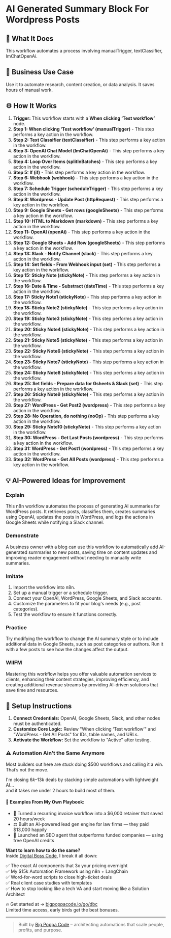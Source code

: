 # AI Generated Summary Block For Wordpress Posts

## 🚀 What It Does
This workflow automates a process involving manualTrigger, textClassifier, lmChatOpenAi.

## 💼 Business Use Case
Use it to automate research, content creation, or data analysis. It saves hours of manual work.

## ⚙️ How It Works
1.  **Trigger:** This workflow starts with a **When clicking ‘Test workflow’** node.
2. **Step 1: When clicking ‘Test workflow’ (manualTrigger)** - This step performs a key action in the workflow.
3. **Step 2: Text Classifier (textClassifier)** - This step performs a key action in the workflow.
4. **Step 3: OpenAI Chat Model (lmChatOpenAi)** - This step performs a key action in the workflow.
5. **Step 4: Loop Over Items (splitInBatches)** - This step performs a key action in the workflow.
6. **Step 5: If (if)** - This step performs a key action in the workflow.
7. **Step 6: Webhook (webhook)** - This step performs a key action in the workflow.
8. **Step 7: Schedule Trigger (scheduleTrigger)** - This step performs a key action in the workflow.
9. **Step 8: Wordpress - Update Post (httpRequest)** - This step performs a key action in the workflow.
10. **Step 9: Google Sheets - Get rows (googleSheets)** - This step performs a key action in the workflow.
11. **Step 10: HTML to Markdown (markdown)** - This step performs a key action in the workflow.
12. **Step 11: OpenAI (openAi)** - This step performs a key action in the workflow.
13. **Step 12: Google Sheets - Add Row (googleSheets)** - This step performs a key action in the workflow.
14. **Step 13: Slack - Notify Channel (slack)** - This step performs a key action in the workflow.
15. **Step 14: Set fields - From Webhook input (set)** - This step performs a key action in the workflow.
16. **Step 15: Sticky Note (stickyNote)** - This step performs a key action in the workflow.
17. **Step 16: Date & Time - Substract (dateTime)** - This step performs a key action in the workflow.
18. **Step 17: Sticky Note1 (stickyNote)** - This step performs a key action in the workflow.
19. **Step 18: Sticky Note2 (stickyNote)** - This step performs a key action in the workflow.
20. **Step 19: Sticky Note3 (stickyNote)** - This step performs a key action in the workflow.
21. **Step 20: Sticky Note4 (stickyNote)** - This step performs a key action in the workflow.
22. **Step 21: Sticky Note5 (stickyNote)** - This step performs a key action in the workflow.
23. **Step 22: Sticky Note6 (stickyNote)** - This step performs a key action in the workflow.
24. **Step 23: Sticky Note7 (stickyNote)** - This step performs a key action in the workflow.
25. **Step 24: Sticky Note8 (stickyNote)** - This step performs a key action in the workflow.
26. **Step 25: Set fields - Prepare data for Gsheets & Slack (set)** - This step performs a key action in the workflow.
27. **Step 26: Sticky Note9 (stickyNote)** - This step performs a key action in the workflow.
28. **Step 27: WordPress - Get Post2 (wordpress)** - This step performs a key action in the workflow.
29. **Step 28: No Operation, do nothing (noOp)** - This step performs a key action in the workflow.
30. **Step 29: Sticky Note10 (stickyNote)** - This step performs a key action in the workflow.
31. **Step 30: WordPress - Get Last Posts (wordpress)** - This step performs a key action in the workflow.
32. **Step 31: WordPress - Get Post1 (wordpress)** - This step performs a key action in the workflow.
33. **Step 32: WordPress - Get All Posts (wordpress)** - This step performs a key action in the workflow.

## 💡 AI-Powered Ideas for Improvement
### Explain
This n8n workflow automates the process of generating AI summaries for WordPress posts. It retrieves posts, classifies them, creates summaries using OpenAI, updates the posts in WordPress, and logs the actions in Google Sheets while notifying a Slack channel.

### Demonstrate
A business owner with a blog can use this workflow to automatically add AI-generated summaries to new posts, saving time on content updates and improving reader engagement without needing to manually write summaries.

### Imitate
1. Import the workflow into n8n.
2. Set up a manual trigger or a schedule trigger.
3. Connect your OpenAI, WordPress, Google Sheets, and Slack accounts.
4. Customize the parameters to fit your blog's needs (e.g., post categories).
5. Test the workflow to ensure it functions correctly.

### Practice
Try modifying the workflow to change the AI summary style or to include additional data in Google Sheets, such as post categories or authors. Run it with a few posts to see how the changes affect the output.

### WIIFM
Mastering this workflow helps you offer valuable automation services to clients, enhancing their content strategies, improving efficiency, and creating additional revenue streams by providing AI-driven solutions that save time and resources.

## 🔧 Setup Instructions
1. **Connect Credentials:** OpenAI, Google Sheets, Slack, and other nodes must be authenticated.
2. **Customize Core Logic:** Review "When clicking ‘Test workflow’" and "WordPress - Get All Posts" for IDs, table names, and URLs.
3. **Activate the Workflow:** Set the workflow to "Active" after testing.

### ⚠️ Automation Ain’t the Same Anymore

Most builders out here are stuck doing $500 workflows and calling it a win.  
That’s not the move.  

I'm closing $6k–$13k deals by stacking simple automations with lightweight AI...  
and it takes me under 2 hours to build most of them.

#### 🧠 Examples From My Own Playbook:
- 🔁 Turned a recurring invoice workflow into a $6,000 retainer that saved 20 hours/week  
- ⚖️ Built an AI-powered lead gen engine for law firms — they paid $13,000 happily  
- 🚀 Launched an SEO agent that outperforms funded companies — using free OpenAI credits  

**Want to learn how to do the same?**  
Inside [Digital Boss Code](https://bigpoppacode.io/go/dbc), I break it all down:

✅ The exact AI components that 3x your pricing overnight  
✅ My $15k Automation Framework using n8n + LangChain  
✅ Word-for-word scripts to close high-ticket deals  
✅ Real client case studies with templates  
✅ How to stop looking like a tech VA and start moving like a Solution Architect  

🔥 Get started at → [bigpoppacode.io/go/dbc](https://bigpoppacode.io/go/dbc)  
Limited time access, early birds get the best bonuses.

---
> Built by [Big Poppa Code](https://bigpoppacode.io) – architecting automations that scale people, profits, and purpose.

